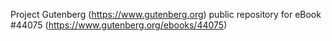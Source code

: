 Project Gutenberg (https://www.gutenberg.org) public repository for eBook #44075 (https://www.gutenberg.org/ebooks/44075)
